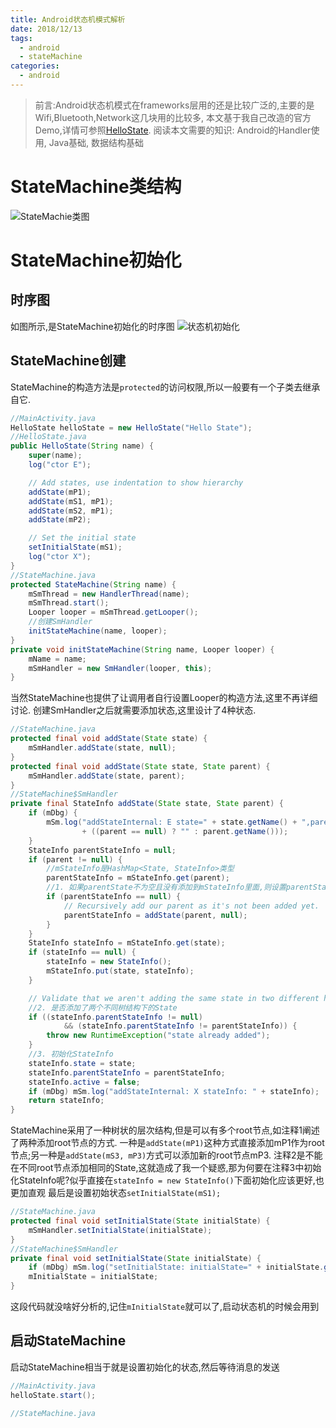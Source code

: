 ```yaml
---
title: Android状态机模式解析
date: 2018/12/13
tags:
  - android
  - stateMachine
categories:
  - android
---
```

>前言:Android状态机模式在frameworks层用的还是比较广泛的,主要的是Wifi,Bluetooth,Network这几块用的比较多, 本文基于我自己改造的官方Demo,详情可参照[HelloState](https://github.com/TeenagerPeng/HelloState). 阅读本文需要的知识: Android的Handler使用, Java基础, 数据结构基础

# StateMachine类结构
![StateMachie类图](statemachine-class.png)

# StateMachine初始化
## 时序图
如图所示,是StateMachine初始化的时序图
![状态机初始化](initial-sequence.png)
## StateMachine创建
StateMachine的构造方法是`protected`的访问权限,所以一般要有一个子类去继承自它.
```Java
//MainActivity.java
HelloState helloState = new HelloState("Hello State");
//HelloState.java
public HelloState(String name) {
    super(name);
    log("ctor E");

    // Add states, use indentation to show hierarchy
    addState(mP1);
    addState(mS1, mP1);
    addState(mS2, mP1);
    addState(mP2);

    // Set the initial state
    setInitialState(mS1);
    log("ctor X");
}
//StateMachine.java
protected StateMachine(String name) {
    mSmThread = new HandlerThread(name);
    mSmThread.start();
    Looper looper = mSmThread.getLooper();
    //创建SmHandler
    initStateMachine(name, looper);
}
private void initStateMachine(String name, Looper looper) {
    mName = name;
    mSmHandler = new SmHandler(looper, this);
}
```
当然StateMachine也提供了让调用者自行设置Looper的构造方法,这里不再详细讨论.
创建SmHandler之后就需要添加状态,这里设计了4种状态.
```Java
//StateMachine.java
protected final void addState(State state) {
    mSmHandler.addState(state, null);
}
protected final void addState(State state, State parent) {
    mSmHandler.addState(state, parent);
}
//StateMachine$SmHandler
private final StateInfo addState(State state, State parent) {
    if (mDbg) {
        mSm.log("addStateInternal: E state=" + state.getName() + ",parent="
                + ((parent == null) ? "" : parent.getName()));
    }
    StateInfo parentStateInfo = null;
    if (parent != null) {
        //mStateInfo是HashMap<State, StateInfo>类型
        parentStateInfo = mStateInfo.get(parent);
        //1. 如果parentState不为空且没有添加到mStateInfo里面,则设置parentState为root节点
        if (parentStateInfo == null) {
            // Recursively add our parent as it's not been added yet.
            parentStateInfo = addState(parent, null);
        }
    }
    StateInfo stateInfo = mStateInfo.get(state);
    if (stateInfo == null) {
        stateInfo = new StateInfo();
        mStateInfo.put(state, stateInfo);
    }

    // Validate that we aren't adding the same state in two different hierarchies.
    //2. 是否添加了两个不同树结构下的State
    if ((stateInfo.parentStateInfo != null)
            && (stateInfo.parentStateInfo != parentStateInfo)) {
        throw new RuntimeException("state already added");
    }
    //3. 初始化StateInfo
    stateInfo.state = state;
    stateInfo.parentStateInfo = parentStateInfo;
    stateInfo.active = false;
    if (mDbg) mSm.log("addStateInternal: X stateInfo: " + stateInfo);
    return stateInfo;
}
```
StateMachine采用了一种树状的层次结构,但是可以有多个root节点,如注释1阐述了两种添加root节点的方式.
一种是`addState(mP1)`这种方式直接添加mP1作为root节点;另一种是```addState(mS3, mP3)```方式可以添加新的root节点mP3.
注释2是不能在不同root节点添加相同的State,这就造成了我一个疑惑,那为何要在注释3中初始化StateInfo呢?似乎直接在`stateInfo = new StateInfo()`下面初始化应该更好,也更加直观
最后是设置初始状态`setInitialState(mS1);`
```Java
//StateMachine.java
protected final void setInitialState(State initialState) {
    mSmHandler.setInitialState(initialState);
}
//StateMachine$SmHandler
private final void setInitialState(State initialState) {
    if (mDbg) mSm.log("setInitialState: initialState=" + initialState.getName());
    mInitialState = initialState;
}
```
这段代码就没啥好分析的,记住`mInitialState`就可以了,启动状态机的时候会用到

## 启动StateMachine
启动StateMachine相当于就是设置初始化的状态,然后等待消息的发送
```Java
//MainActivity.java
helloState.start();

//StateMachine.java

```
